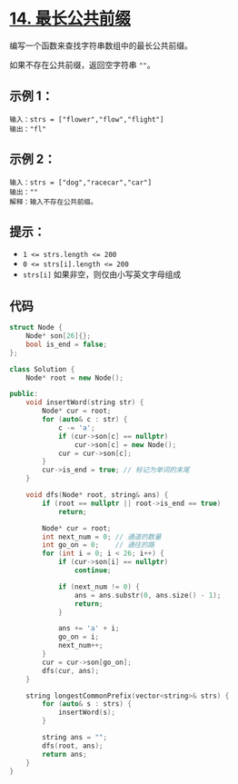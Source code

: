 # [14. 最长公共前缀](https://leetcode.cn/problems/longest-common-prefix/)

编写一个函数来查找字符串数组中的最长公共前缀。

如果不存在公共前缀，返回空字符串 `""`。

## **示例 1：**

```
输入：strs = ["flower","flow","flight"]
输出："fl"
```

## **示例 2：**

```
输入：strs = ["dog","racecar","car"]
输出：""
解释：输入不存在公共前缀。
```

## **提示：**

- `1 <= strs.length <= 200`
- `0 <= strs[i].length <= 200`
- `strs[i]` 如果非空，则仅由小写英文字母组成

## 代码

```cpp
struct Node {
    Node* son[26]{};
    bool is_end = false;
};

class Solution {
    Node* root = new Node();

public:
    void insertWord(string str) {
        Node* cur = root;
        for (auto& c : str) {
            c -= 'a';
            if (cur->son[c] == nullptr)
                cur->son[c] = new Node();
            cur = cur->son[c];
        }
        cur->is_end = true; // 标记为单词的末尾
    }

    void dfs(Node* root, string& ans) {
        if (root == nullptr || root->is_end == true)
            return;

        Node* cur = root;
        int next_num = 0; // 通道的数量
        int go_on = 0;    // 通往的路
        for (int i = 0; i < 26; i++) {
            if (cur->son[i] == nullptr)
                continue;

            if (next_num != 0) {
                ans = ans.substr(0, ans.size() - 1);
                return;
            }

            ans += 'a' + i;
            go_on = i;
            next_num++;
        }
        cur = cur->son[go_on];
        dfs(cur, ans);
    }

    string longestCommonPrefix(vector<string>& strs) {
        for (auto& s : strs) {
            insertWord(s);
        }

        string ans = "";
        dfs(root, ans);
        return ans;
    }
}
```

